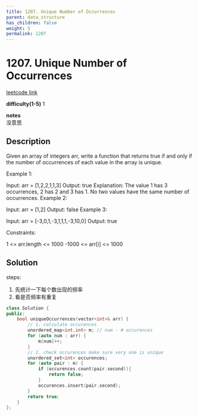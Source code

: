 ```yaml
---
title: 1207. Unique Number of Occurrences 
parent: data_structure
has_children: false
weight: 5
permalink: 1207
---
```

# 1207. Unique Number of Occurrences
[leetcode link](https://leetcode.com/problems/unique-number-of-occurrences/)

**difficulty(1-5)** 
1

**notes**   
没意思

## Description
Given an array of integers arr, write a function that returns true if and only if the number of occurrences of each value in the array is unique.

 

Example 1:

Input: arr = [1,2,2,1,1,3]
Output: true
Explanation: The value 1 has 3 occurrences, 2 has 2 and 3 has 1. No two values have the same number of occurrences.
Example 2:

Input: arr = [1,2]
Output: false
Example 3:

Input: arr = [-3,0,1,-3,1,1,1,-3,10,0]
Output: true
 

Constraints:

1 <= arr.length <= 1000
-1000 <= arr[i] <= 1000

## Solution
steps:
1. 先统计一下每个数出现的频率
2. 看是否频率有重复

```c++
class Solution {
public:
    bool uniqueOccurrences(vector<int>& arr) {
        // 1. calculate occurences
        unordered_map<int,int> m; // num - # occurences
        for (auto num : arr) {
            m[num]++;
        }
        // 2. check occurences make sure very one is unique
        unordered_set<int> occurences;
        for (auto pair : m) {
            if (occurences.count(pair.second)){
                return false;
            }
            occurences.insert(pair.second);
        }
        return true;        
    }
};
```